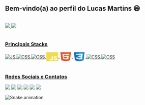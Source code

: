 ## Bem-vindo(a) ao perfil do Lucas Martins :smile:
<br>
<div>
  <a href="https://github.com/BR-LucasMartins">
  <img height="180em" src="https://github-readme-stats.vercel.app/api?username=BR-LucasMartins&show_icons=true&theme=tokyonight&include_all_commits=true&count_private=true"/>
  <img height="180em" src="https://github-readme-stats.vercel.app/api/top-langs/?username=BR-LucasMartins&layout=compact&langs_count=6&theme=tokyonight"/>
</div>
  <br>
  
 ### Principais Stacks
<div style="display: inline_block">
  <img align="center" alt="JS" height="50" width="60" src="https://cdn.jsdelivr.net/gh/devicons/devicon/icons/php/php-original.svg" />
   <img align="center" alt="CSS" height="30" width="40" src="https://cdn.jsdelivr.net/gh/devicons/devicon/icons/react/react-original.svg">
  <img align="center" alt="CSS" height="30" width="40" src="https://cdn.jsdelivr.net/gh/devicons/devicon/icons/typescript/typescript-original.svg">
  <img align="center" alt="JS" height="30" width="40" src="https://raw.githubusercontent.com/devicons/devicon/master/icons/javascript/javascript-plain.svg">
  <img align="center" alt="HTML" height="30" width="40" src="https://raw.githubusercontent.com/devicons/devicon/master/icons/html5/html5-original.svg">
  <img align="center" alt="CSS" height="30" width="40" src="https://raw.githubusercontent.com/devicons/devicon/master/icons/css3/css3-original.svg">
  <img align="center" alt="CSS" height="30" width="40" src="https://cdn.jsdelivr.net/gh/devicons/devicon/icons/sass/sass-original.svg">
  <img align="center" alt="CSS" height="30" width="40" src="https://cdn.jsdelivr.net/gh/devicons/devicon/icons/tailwindcss/tailwindcss-plain.svg">
</div>
 
 <br>
 
  ### Redes Sociais e Contatos
 
<div> 
  <a href="https://www.instagram.com/lucas_viniiicios/" target="_blank">
    <img src="https://img.shields.io/badge/-Instagram-%23E4405F?style=for-the-badge&logo=instagram&logoColor=white">
  </a>
  <a href="#" target="_blank"><img src="https://img.shields.io/badge/-Twitter-%230077B5?style=for-the-badge&logo=twitter&logoColor=white" target="_blank"></a>
 <a href="#" target="_blank"><img src="https://img.shields.io/badge/Discord-7289DA?style=for-the-badge&logo=discord&logoColor=white" target="_blank"></a> 
  <a href = "mailto:lukas.vinicios87@gmail.com"><img src="https://img.shields.io/badge/-Gmail-%23333?style=for-the-badge&logo=gmail&logoColor=white" target="_blank"></a>
  <a href="https://www.linkedin.com/in/lucas-vinicios-martins/" target="_blank"><img src="https://img.shields.io/badge/-LinkedIn-%230077B5?style=for-the-badge&logo=linkedin&logoColor=white" target="_blank"></a> 
  <a href="https://api.whatsapp.com/send?phone=5531994047139&text=Ol%C3%A1%2C%20Vim%20pelo%20seu%20Github!" target="_blank"><img src="https://img.shields.io/badge/-Whatsapp-%FFFFFF?style=for-the-badge&logo=Whatsapp&logoColor=white" target="_blank"></a> 
   
  
 
  ![Snake animation](https://github.com/BR-LucasMartins/BR-LucasMartins/blob/output/github-contribution-grid-snake.svg)

</div>

